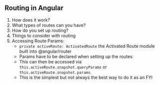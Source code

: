 ## Routing in Angular
1. How does it work?
2. What types of routes can you have?
3. How do you set up routing?
4. Things to consider with routing
5. Accessing Route Params: 
    * `private activeRoute: ActivatedRoute` the Activated Route module built into @angular/router
    * Params have to be declared when setting up the routes
    * This can then be accessed via `this.activeRoute.snapshot.queryParams` or `this.activeRoute.snapshot.params`.
    * This is the simplest but not always the best way to do it as an FYI
    